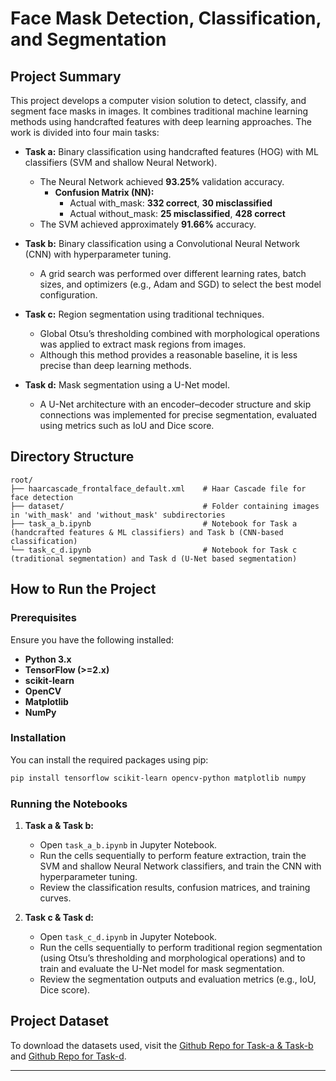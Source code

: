 # Face Mask Detection, Classification, and Segmentation

## Project Summary

This project develops a computer vision solution to detect, classify, and segment face masks in images. It combines traditional machine learning methods using handcrafted features with deep learning approaches. The work is divided into four main tasks:

- **Task a:** Binary classification using handcrafted features (HOG) with ML classifiers (SVM and shallow Neural Network).  
  - The Neural Network achieved **93.25%** validation accuracy.  
    - **Confusion Matrix (NN):**  
      - Actual with_mask: **332 correct**, **30 misclassified**  
      - Actual without_mask: **25 misclassified**, **428 correct**  
  - The SVM achieved approximately **91.66%** accuracy.

- **Task b:** Binary classification using a Convolutional Neural Network (CNN) with hyperparameter tuning.  
  - A grid search was performed over different learning rates, batch sizes, and optimizers (e.g., Adam and SGD) to select the best model configuration.

- **Task c:** Region segmentation using traditional techniques.  
  - Global Otsu’s thresholding combined with morphological operations was applied to extract mask regions from images.  
  - Although this method provides a reasonable baseline, it is less precise than deep learning methods.

- **Task d:** Mask segmentation using a U-Net model.  
  - A U-Net architecture with an encoder–decoder structure and skip connections was implemented for precise segmentation, evaluated using metrics such as IoU and Dice score.

## Directory Structure

```
root/
├── haarcascade_frontalface_default.xml    # Haar Cascade file for face detection
├── dataset/                               # Folder containing images in 'with_mask' and 'without_mask' subdirectories
├── task_a_b.ipynb                         # Notebook for Task a (handcrafted features & ML classifiers) and Task b (CNN-based classification)
└── task_c_d.ipynb                         # Notebook for Task c (traditional segmentation) and Task d (U-Net based segmentation)
```

## How to Run the Project

### Prerequisites

Ensure you have the following installed:
- **Python 3.x**
- **TensorFlow (>=2.x)**
- **scikit-learn**
- **OpenCV**
- **Matplotlib**
- **NumPy**

### Installation

You can install the required packages using pip:

```bash
pip install tensorflow scikit-learn opencv-python matplotlib numpy
```

### Running the Notebooks

1. **Task a & Task b:**
   - Open `task_a_b.ipynb` in Jupyter Notebook.
   - Run the cells sequentially to perform feature extraction, train the SVM and shallow Neural Network classifiers, and train the CNN with hyperparameter tuning.
   - Review the classification results, confusion matrices, and training curves.

2. **Task c & Task d:**
   - Open `task_c_d.ipynb` in Jupyter Notebook.
   - Run the cells sequentially to perform traditional region segmentation (using Otsu’s thresholding and morphological operations) and to train and evaluate the U-Net model for mask segmentation.
   - Review the segmentation outputs and evaluation metrics (e.g., IoU, Dice score).

## Project Dataset

To download the datasets used, visit the [Github Repo for Task-a & Task-b](https://github.com/chandrikadeb7/Face-Mask-Detection/tree/master/dataset)  and  [Github Repo for Task-d](https://github.com/sadjadrz/MFSD).

---

